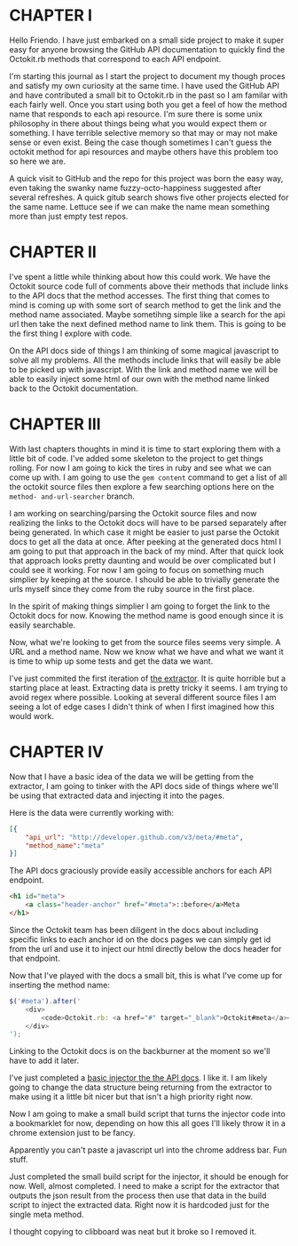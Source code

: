 CHAPTER I
================================================================================

Hello Friendo. I have just embarked on a small side project to make it super
easy for anyone browsing the GitHub API documentation to quickly find the
Octokit.rb methods that correspond to each API endpoint.

I'm starting this journal as I start the project to document my though proces
and satisfy my own curiosity at the same time. I have used the GitHub API and
have contributed a small bit to Octokit.rb in the past so I am familar with each
fairly well. Once you start using both you get a feel of how the method name
that responds to each api resource. I'm sure there is some unix philosophy in
there about things being what you would expect them or something. I have
terrible selective memory so that may or may not make sense or even exist. Being
the case though sometimes I can't guess the octokit method for api resources and
maybe others have this problem too so here we are.

A quick visit to GitHub and the repo for this project was born the easy way,
even taking the swanky name fuzzy-octo-happiness suggested after several
refreshes. A quick gitub search shows five other projects elected for the same
name. Lettuce see if we can make the name mean something more than just empty
test repos.

CHAPTER II
================================================================================

I've spent a little while thinking about how this could work. We have the
Octokit source code full of comments above their methods that include links to
the API docs that the method accesses. The first thing that comes to mind is
coming up with some sort of search method to get the link and the method name
associated. Maybe sometihng simple like a search for the api url then take the
next defined method name to link them. This is going to be the first thing I
explore with code.

On the API docs side of things I am thinking of some magical javascript to solve
all my problems. All the methods include links that will easily be able to be
picked up with javascript. With the link and method name we will be able to
easily inject some html of our own with the method name linked back to the
Octokit documentation.

CHAPTER III
================================================================================

With last chapters thoughts in mind it is time to start exploring them with a
little bit of code. I've added some skeleton to the project to get things
rolling. For now I am going to kick the tires in ruby and see what we can come
up with. I am going to use the `gem content` command to get a list of all the
octokit source files then explore a few searching options here on the `method-
and-url-searcher` branch.

I am working on searching/parsing the Octokit source files and now realizing the
links to the Octokit docs will have to be parsed separately after being
generated. In which case it might be easier to just parse the Octokit docs to
get all the data at once. After peeking at the generated docs html I am going to
put that approach in the back of my mind. After that quick look that approach
looks pretty daunting and would be over complicated but I could see it working.
For now I am going to focus on something much simplier by keeping at the source.
I should be able to trivially generate the urls myself since they come from the
ruby source in the first place.

In the spirit of making things simplier I am going to forget the link to the
Octokit docs for now. Knowing the method name is good enough since it is easily
searchable.

Now, what we're looking to get from the source files seems very simple. A URL
and a method name. Now we know what we have and what we want it is time to whip
up some tests and get the data we want.

I've just commited the first iteration of [the
extractor](https://github.com/joeyw/fuzzy-octo-happiness/commit/319ccf9f75cb17).
It is quite horrible but a starting place at least. Extracting data is pretty
tricky it seems. I am trying to avoid regex where possible. Looking at several
different source files I am seeing a lot of edge cases I didn't think of when I
first imagined how this would work.

CHAPTER IV
================================================================================

Now that I have a basic idea of the data we will be getting from the extractor,
I am going to tinker with the API docs side of things where we'll be using that
extracted data and injecting it into the pages.

Here is the data were currently working with:

```json
[{
	"api_url": "http://developer.github.com/v3/meta/#meta",
	"method_name":"meta"
}]
```

The API docs graciously provide easily accessible anchors for each API endpoint.

```html
<h1 id="meta">
	<a class="header-anchor" href="#meta">::before</a>Meta
</h1>
```

Since the Octokit team has been diligent in the docs about including specific
links to each anchor id on the docs pages we can simply get id from the url and
use it to inject our html directly below the docs header for that endpoint.

Now that I've played with the docs a small bit, this is what I've come up for
inserting the method name:

```javascript
$('#meta').after('
	<div>
		<code>Octokit.rb: <a href="#" target="_blank">Octokit#meta</a></code>
	</div>
');
 ```

Linking to the Octokit docs is on the backburner at the moment so we'll have to
add it later.

I've just completed a [basic injector the the API docs][1]. I like it. I am
likely going to change the data structure being returning from the extractor to
make using it a little bit nicer but that isn't a high priority right now.

[1]: https://github.com/joeyw/fuzzy-octo-happiness/commit/93e2ebe6e77256e9102019

Now I am going to make a small build script that turns the injector code into a
bookmarklet for now, depending on how this all goes I'll likely throw it in a 
chrome extension just to be fancy.

Apparently you can't paste a javascript url into the chrome address bar. Fun
stuff.

Just completed the small build script for the injector, it should be enough for
now. Well, almost completed. I need to make a script for the extractor that
outputs the json result from the process then use that data in the build script
to inject the extracted data. Right now it is hardcoded just for the single meta
method.

I thought copying to clibboard was neat but it broke so I removed it.
